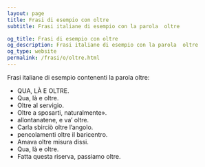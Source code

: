 ```yaml
---
layout: page
title: Frasi di esempio con oltre 
subtitle: Frasi italiane di esempio con la parola  oltre

og_title: Frasi di esempio con oltre 
og_description: Frasi italiane di esempio con la parola  oltre
og_type: website
permalink: /frasi/o/oltre.html
---
```


Frasi italiane di esempio contenenti la parola oltre:


- QUA, LÀ E OLTRE.
- Qua, là e oltre.
- Oltre al servigio.
- Oltre a sposarti, naturalmente».
- allontanatene, e va’ oltre.
- Carla sbirciò oltre l’angolo.
- pencolamenti oltre il baricentro.
- Amava oltre misura dissi.
- Qua, là e oltre.
- Fatta questa riserva, passiamo oltre.
